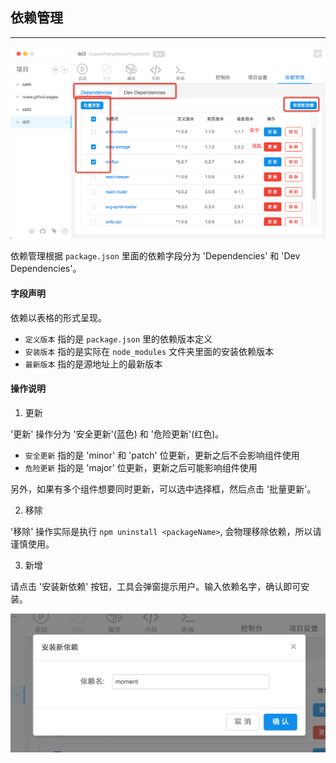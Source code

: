 ##  依赖管理

---

<img src="sc_operation_7.png" width="600">
<!--插图 -->

依赖管理根据 `package.json` 里面的依赖字段分为 'Dependencies' 和 'Dev Dependencies'。

#### 字段声明
依赖以表格的形式呈现。

* `定义版本` 指的是 `package.json` 里的依赖版本定义
* `安装版本` 指的是实际在 `node_modules` 文件夹里面的安装依赖版本
* `最新版本` 指的是源地址上的最新版本

#### 操作说明

1. 更新

'更新' 操作分为 '安全更新'(蓝色) 和 '危险更新'(红色)。
 
* `安全更新` 指的是 'minor' 和 'patch' 位更新，更新之后不会影响组件使用
* `危险更新` 指的是 'major' 位更新，更新之后可能影响组件使用

另外，如果有多个组件想要同时更新，可以选中选择框，然后点击 '批量更新'。

2. 移除

'移除' 操作实际是执行 `npm uninstall <packageName>`, 会物理移除依赖，所以请谨慎使用。

3. 新增

请点击 '安装新依赖' 按钮，工具会弹窗提示用户。输入依赖名字，确认即可安装。

<img src="sc_operation_8.png" width="600">



